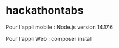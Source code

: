 # hackathontabs

Pour l'appli mobile :
  Node.js version 14.17.6


Pour l'appli Web :
  composer install

